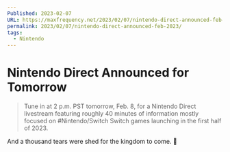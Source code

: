 ```yaml
---
Published: 2023-02-07
URL: https://maxfrequency.net/2023/02/07/nintendo-direct-announced-feb-2023/
permalink: 2023/02/07/nintendo-direct-announced-feb-2023/
tags:
  - Nintendo
---
```

# Nintendo Direct Announced for Tomorrow

> Tune in at 2 p.m. PST tomorrow, Feb. 8, for a Nintendo Direct livestream featuring roughly 40 minutes of information mostly focused on #Nintendo/Switch Switch games launching in the first half of 2023.

And a thousand tears were shed for the kingdom to come. 👀